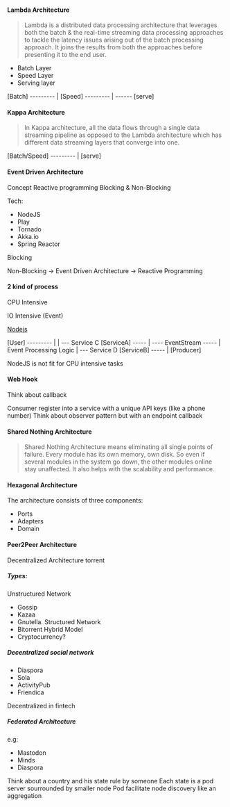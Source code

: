#### Lambda Architecture

>Lambda is a distributed data processing architecture that leverages both the batch & the real-time streaming data processing approaches to tackle the latency issues arising out of the batch processing approach. It joins the results from both the approaches before presenting it to the end user.

- Batch Layer
- Speed Layer
- Serving layer

[Batch] --------- |
[Speed] --------- | ------ [serve]

#### Kappa Architecture

>In Kappa architecture, all the data flows through a single data streaming pipeline as opposed to the Lambda architecture which has different data streaming layers that converge into one.

[Batch/Speed] --------- | [serve]

#### Event Driven Architecture

Concept Reactive programming
Blocking & Non-Blocking


Tech:
- NodeJS
- Play
- Tornado
- Akka.io
- Spring Reactor

Blocking

Non-Blocking -> Event Driven Architecture -> Reactive Programming

#### 2 kind of process

CPU Intensive

IO Intensive (Event)

[Nodejs](https://nodejs.org/fa/docs/guides/event-loop-timers-and-nexttick/)

[User] --------- |												   | --- Service C
[ServiceA] ----- | ---- EventStream ----- | Event Processing Logic | --- Service D
[ServiceB] ----- |
[Producer]

NodeJS is not fit for CPU intensive tasks

#### Web Hook

Think about callback

Consumer register into a service with a unique API keys (like a phone number)
Think about observer pattern but with an endpoint callback

#### Shared Nothing Architecture

>Shared Nothing Architecture means eliminating all single points of failure. Every module has its own memory, own disk. So even if several modules in the system go down, the other modules online stay unaffected. It also helps with the scalability and performance.

#### Hexagonal Architecture

The architecture consists of three components:

- Ports
- Adapters
- Domain

#### Peer2Peer Architecture

Decentralized Architecture
torrent

##### Types:

Unstructured Network
- Gossip
- Kazaa
- Gnutella.
Structured Network
- Bitorrent
Hybrid Model
- Cryptocurrency?

##### Decentralized social network
- Diaspora
- Sola
- ActivityPub
- Friendica

Decentralized in fintech

##### Federated Architecture

e.g:
- Mastodon
- Minds
- Diaspora

Think about a country and his state rule by someone
Each state is a pod server sourrounded by smaller node
Pod facilitate node discovery like an aggregation
